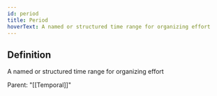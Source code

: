 ```yaml
---
id: period
title: Period
hoverText: A named or structured time range for organizing effort
---
```

## Definition
A named or structured time range for organizing effort

Parent: "[[Temporal]]"
